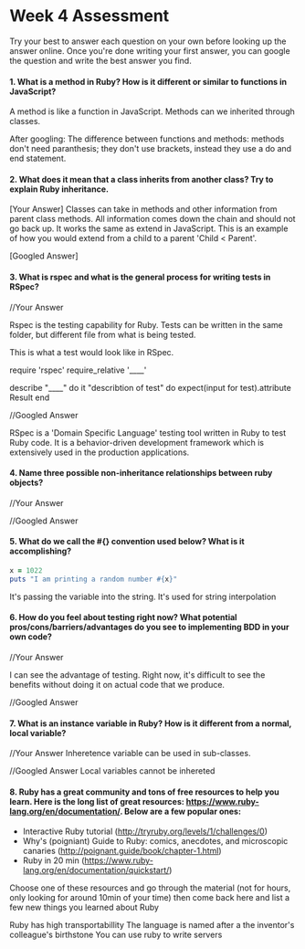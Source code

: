 # Week 4 Assessment

Try your best to answer each question on your own before looking up the answer online. Once you're done writing your first answer, you can google the question and write the best answer you find.


#### 1. What is a method in Ruby? How is it different or similar to functions in JavaScript?

A method is like a function in JavaScript. Methods can we inherited through classes.

After googling:
The difference between functions and methods: methods don't need paranthesis; they don't use brackets, instead they use a do and end statement.

#### 2. What does it mean that a class inherits from another class? Try to explain Ruby inheritance.


[Your Answer]
Classes can take in methods and other information from parent class methods. All information comes down the chain and should not go back up. It works the same as extend in JavaScript. This is an example of how you would extend from a child to a parent 'Child < Parent'.


[Googled Answer]

#### 3. What is rspec and what is the general process for writing tests in RSpec?

//Your Answer

Rspec is the testing capability for Ruby.
Tests can be written in the same folder, but different file from what is being tested.

This is what a test would look like in RSpec.

require 'rspec'
require_relative '____'

describe "____" do
  it "describtion of test" do
    expect(input for test).attribute Result
  end



//Googled Answer

RSpec is a 'Domain Specific Language' testing tool written in Ruby to test Ruby code. It is a behavior-driven development framework which is extensively used in the production applications.

#### 4. Name three possible non-inheritance relationships between ruby objects?

//Your Answer


//Googled Answer


#### 5. What do we call the #{} convention used below? What is it accomplishing?

```ruby
x = 1022
puts "I am printing a random number #{x}"
```
It's passing the variable into the string. It's used for string interpolation

#### 6. How do you feel about testing right now? What potential pros/cons/barriers/advantages do you see to implementing BDD in your own code?

//Your Answer

I can see the advantage of testing. Right now, it's difficult to see the benefits without doing it on actual code that we produce.

//Googled Answer


#### 7. What is an instance variable in Ruby? How is it different from a normal, local variable?

//Your Answer
Inheretence variable can be used in sub-classes.

//Googled Answer
Local variables cannot be inhereted

#### 8. Ruby has a great community and tons of free resources to help you learn. Here is the long list of great resources: https://www.ruby-lang.org/en/documentation/. Below are a few popular ones:
- Interactive Ruby tutorial (http://tryruby.org/levels/1/challenges/0)
- Why's (poigniant) Guide to Ruby: comics, anecdotes, and microscopic canaries (http://poignant.guide/book/chapter-1.html)
- Ruby in 20 min (https://www.ruby-lang.org/en/documentation/quickstart/)


Choose one of these resources and go through the material (not for hours, only looking for around 10min of your time) then come back here and list a few new things you learned about Ruby

Ruby has high transportabillity
The language is named after a the inventor's colleague's birthstone
You can use ruby to write servers
